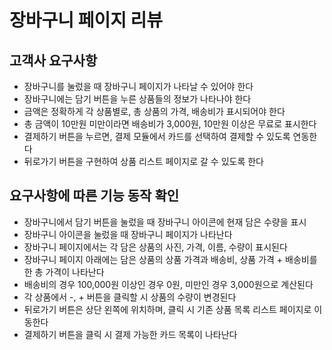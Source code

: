 # 장바구니 페이지 리뷰

## 고객사 요구사항
- 장바구니를 눌렀을 때 장바구니 페이지가 나타날 수 있어야 한다
- 장바구니에는 담기 버튼을 누른 상품들의 정보가 나타나야 한다
- 금액은 정확하게 각 상품별로, 총 상품의 가격, 배송비가 표시되어야 한다
- 총 금액이 10만원 미만이라면 배송비가 3,000원, 10만원 이상은 무료로 표시한다
- 결제하기 버튼을 누르면, 결제 모듈에서 카드를 선택하여 결제할 수 있도록 연동한다
- 뒤로가기 버튼을 구현하여 상품 리스트 페이지로 갈 수 있도록 한다

## 요구사항에 따른 기능 동작 확인
- 장바구니에서 담기 버튼을 눌렀을 때 장바구니 아이콘에 현재 담은 수량을 표시
- 장바구니 아이콘을 눌렀을 때 장바구니 페이지가 나타난다
- 장바구니 페이지에서는 각 담은 상품의 사진, 가격, 이름, 수량이 표시된다
- 장바구니 페이지 아래에는 담은 상품의 상품 가격과 배송비, 상품 가격 + 배송비를 한 총 가격이 나타난다
- 배송비의 경우 100,000원 이상인 경우 0원, 미만인 경우 3,000원으로 계산된다
- 각 상품에서 -, + 버튼을 클릭할 시 상품의 수량이 변경된다
- 뒤로가기 버튼은 상단 왼쪽에 위치하며, 클릭 시 기존 상품 목록 리스트 페이지로 이동한다
- 결제하기 버튼을 클릭 시 결제 가능한 카드 목록이 나타난다 
